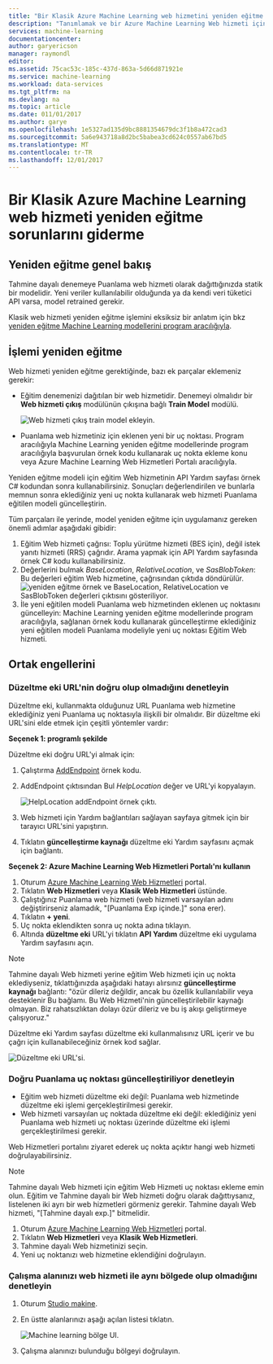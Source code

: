 ```yaml
---
title: "Bir Klasik Azure Machine Learning web hizmetini yeniden eğitme sorunlarını giderme | Microsoft Docs"
description: "Tanımlamak ve bir Azure Machine Learning Web hizmeti için modeli yeniden eğitme, ortak sorunları aygıtındaki düzeltin."
services: machine-learning
documentationcenter: 
author: garyericson
manager: raymondl
editor: 
ms.assetid: 75cac53c-185c-437d-863a-5d66d871921e
ms.service: machine-learning
ms.workload: data-services
ms.tgt_pltfrm: na
ms.devlang: na
ms.topic: article
ms.date: 011/01/2017
ms.author: garye
ms.openlocfilehash: 1e5327ad135d9bc8881354679dc3f1b8a472cad3
ms.sourcegitcommit: 5a6e943718a8d2bc5babea3cd624c0557ab67bd5
ms.translationtype: MT
ms.contentlocale: tr-TR
ms.lasthandoff: 12/01/2017
---
```

# <a name="troubleshooting-the-retraining-of-an-azure-machine-learning-classic-web-service"></a>Bir Klasik Azure Machine Learning web hizmeti yeniden eğitme sorunlarını giderme
## <a name="retraining-overview"></a>Yeniden eğitme genel bakış
Tahmine dayalı denemeye Puanlama web hizmeti olarak dağıttığınızda statik bir modelidir. Yeni veriler kullanılabilir olduğunda ya da kendi veri tüketici API varsa, model retrained gerekir. 

Klasik web hizmeti yeniden eğitme işlemini eksiksiz bir anlatım için bkz [yeniden eğitme Machine Learning modellerini program aracılığıyla](retrain-models-programmatically.md).

## <a name="retraining-process"></a>İşlemi yeniden eğitme
Web hizmeti yeniden eğitme gerektiğinde, bazı ek parçalar eklemeniz gerekir:

* Eğitim denemenizi dağıtılan bir web hizmetidir. Denemeyi olmalıdır bir **Web hizmeti çıkış** modülünün çıkışına bağlı **Train Model** modülü.  
  
    ![Web hizmeti çıkış train model ekleyin.][image1]
* Puanlama web hizmetiniz için eklenen yeni bir uç noktası.  Program aracılığıyla Machine Learning yeniden eğitme modellerinde program aracılığıyla başvurulan örnek kodu kullanarak uç nokta ekleme konu veya Azure Machine Learning Web Hizmetleri Portalı aracılığıyla.

Yeniden eğitme modeli için eğitim Web hizmetinin API Yardım sayfası örnek C# kodundan sonra kullanabilirsiniz. Sonuçları değerlendirilen ve bunlarla memnun sonra eklediğiniz yeni uç nokta kullanarak web hizmeti Puanlama eğitilen modeli güncelleştirin.

Tüm parçaları ile yerinde, model yeniden eğitme için uygulamanız gereken önemli adımlar aşağıdaki gibidir:

1. Eğitim Web hizmeti çağrısı: Toplu yürütme hizmeti (BES için), değil istek yanıtı hizmeti (RRS) çağrıdır. Arama yapmak için API Yardım sayfasında örnek C# kodu kullanabilirsiniz. 
2. Değerlerini bulmak *BaseLocation*, *RelativeLocation*, ve *SasBlobToken*: Bu değerleri eğitim Web hizmetine, çağrısından çıktıda döndürülür. 
   ![yeniden eğitme örnek ve BaseLocation, RelativeLocation ve SasBlobToken değerleri çıktısını gösteriliyor.][image6]
3. İle yeni eğitilen modeli Puanlama web hizmetinden eklenen uç noktasını güncelleyin: Machine Learning yeniden eğitme modellerinde program aracılığıyla, sağlanan örnek kodu kullanarak güncelleştirme eklediğiniz yeni eğitilen modeli Puanlama modeliyle yeni uç noktası Eğitim Web hizmeti.

## <a name="common-obstacles"></a>Ortak engellerini
### <a name="check-to-see-if-you-have-the-correct-patch-url"></a>Düzeltme eki URL'nin doğru olup olmadığını denetleyin
Düzeltme eki, kullanmakta olduğunuz URL Puanlama web hizmetine eklediğiniz yeni Puanlama uç noktasıyla ilişkili bir olmalıdır. Bir düzeltme eki URL'sini elde etmek için çeşitli yöntemler vardır:

**Seçenek 1: programlı şekilde**

Düzeltme eki doğru URL'yi almak için:

1. Çalıştırma [AddEndpoint](https://github.com/raymondlaghaeian/AML_EndpointMgmt/blob/master/Program.cs) örnek kodu.
2. AddEndpoint çıktısından Bul *HelpLocation* değer ve URL'yi kopyalayın.
   
   ![HelpLocation addEndpoint örnek çıktı.][image2]
3. Web hizmeti için Yardım bağlantıları sağlayan sayfaya gitmek için bir tarayıcı URL'sini yapıştırın.
4. Tıklatın **güncelleştirme kaynağı** düzeltme eki Yardım sayfasını açmak için bağlantı.

**Seçenek 2: Azure Machine Learning Web Hizmetleri Portalı'nı kullanın**

1. Oturum [Azure Machine Learning Web Hizmetleri](https://services.azureml.net/) portal.
2. Tıklatın **Web Hizmetleri** veya **Klasik Web Hizmetleri** üstünde.
4. Çalıştığınız Puanlama web hizmeti (web hizmeti varsayılan adını değiştirirseniz alamadık, "[Puanlama Exp içinde.]" sona erer).
5. Tıklatın **+ yeni**.
6. Uç nokta eklendikten sonra uç nokta adına tıklayın.
7. Altında **düzeltme eki** URL'yi tıklatın **API Yardım** düzeltme eki uygulama Yardım sayfasını açın.

> [!NOTE]
> Tahmine dayalı Web hizmeti yerine eğitim Web hizmeti için uç nokta eklediyseniz, tıklattığınızda aşağıdaki hatayı alırsınız **güncelleştirme kaynağı** bağlantı: "özür dileriz değildir, ancak bu özellik kullanılabilir veya desteklenir Bu bağlamı. Bu Web Hizmeti'nin güncelleştirilebilir kaynağı olmayan. Biz rahatsızlıktan dolayı özür dileriz ve bu iş akışı geliştirmeye çalışıyoruz."
> 
> 

Düzeltme eki Yardım sayfası düzeltme eki kullanmalısınız URL içerir ve bu çağrı için kullanabileceğiniz örnek kod sağlar.

![Düzeltme eki URL'si.][image5]

### <a name="check-to-see-that-you-are-updating-the-correct-scoring-endpoint"></a>Doğru Puanlama uç noktası güncelleştiriliyor denetleyin
* Eğitim web hizmeti düzeltme eki değil: Puanlama web hizmetinde düzeltme eki işlemi gerçekleştirilmesi gerekir.
* Web hizmeti varsayılan uç noktada düzeltme eki değil: eklediğiniz yeni Puanlama web hizmeti uç noktası üzerinde düzeltme eki işlemi gerçekleştirilmesi gerekir.

Web Hizmetleri portalını ziyaret ederek uç nokta açıktır hangi web hizmeti doğrulayabilirsiniz. 

> [!NOTE]
> Tahmine dayalı Web hizmeti için eğitim Web Hizmeti uç noktası ekleme emin olun. Eğitim ve Tahmine dayalı bir Web hizmeti doğru olarak dağıttıysanız, listelenen iki ayrı bir web hizmetleri görmeniz gerekir. Tahmine dayalı Web hizmeti, "[Tahmine dayalı exp.]" bitmelidir.
> 
> 

1. Oturum [Azure Machine Learning Web Hizmetleri](https://services.azureml.net/) portal.
2. Tıklatın **Web Hizmetleri** veya **Klasik Web Hizmetleri**.
3. Tahmine dayalı Web hizmetinizi seçin.
4. Yeni uç noktanızı web hizmetine eklendiğini doğrulayın.

### <a name="check-that-your-workspace-is-in-the-same-region-as-the-web-service"></a>Çalışma alanınızı web hizmeti ile aynı bölgede olup olmadığını denetleyin
1. Oturum [Studio makine](https://studio.azureml.net/).
2. En üstte alanlarınızı aşağı açılan listesi tıklatın.

   ![Machine learning bölge UI.][image4]

3. Çalışma alanınızı bulunduğu bölgeyi doğrulayın.

<!-- Image Links -->

[image1]: ./media/troubleshooting-retraining-a-model/ml-studio-tm-connnected-to-web-service-out.png
[image2]: ./media/troubleshooting-retraining-a-model/addEndpoint-output.png
[image3]: ./media/troubleshooting-retraining-a-model/azure-portal-update-resource.png
[image4]: ./media/troubleshooting-retraining-a-model/check-workspace-region.png
[image5]: ./media/troubleshooting-retraining-a-model/ml-help-page-patch-url.png
[image6]: ./media/troubleshooting-retraining-a-model/retraining-output.png
[image7]: ./media/troubleshooting-retraining-a-model/web-services-tab.png
